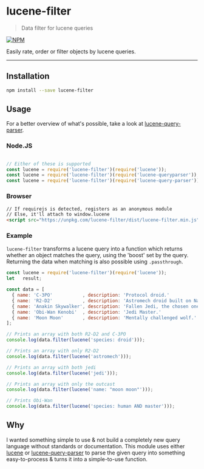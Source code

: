# lucene-filter

> Data filter for lucene queries

[![NPM](https://nodei.co/npm/lucene-filter.png)](https://nodei.co/npm/lucene-filter/)

Easily rate, order or filter objects by lucene queries.

---

## Installation

```bash
npm install --save lucene-filter
```

## Usage

For a better overview of what's possible, take a look at [lucene-query-parser][lucene-query-parser].

### Node.JS

```javascript

// Either of these is supported
const lucene = require('lucene-filter')(require('lucene'));
const lucene = require('lucene-filter')(require('lucene-queryparser'));
const lucene = require('lucene-filter')(require('lucene-query-parser'));
```

### Browser

```html
// If requirejs is detected, registers as an anonymous module
// Else, it'll attach to window.lucene
<script src="https://unpkg.com/lucene-filter/dist/lucene-filter.min.js"></script>
```

### Example

`lucene-filter` transforms a lucene query into a function which returns whether an object matches the query, using the
'boost' set by the query. Returning the data when matching is also possible using `.passthrough`.

```js
const lucene = require('lucene-filter')(require('lucene'));
let   result;

const data = [
  { name: 'C-3PO'           , description: 'Protocol droid.'                , species: 'Droid' },
  { name: 'R2-D2'           , description: 'Astromech droid built on Naboo.', species: 'Droid' },
  { name: 'Anakin Skywalker', description: 'Fallen Jedi, the chosen one.'   , species: 'Human' },
  { name: 'Obi-Wan Kenobi'  , description: 'Jedi Master.'                   , species: 'Human' },
  { name: 'Moon Moon'       , description: 'Mentally challenged wolf.'      , species: 'Wolf'  },
];

// Prints an array with both R2-D2 and C-3PO
console.log(data.filter(lucene('species: droid')));

// Prints an array with only R2-D2
console.log(data.filter(lucene('astromech')));

// Prints an array with both jedi
console.log(data.filter(lucene('jedi')));

// Prints an array with only the outcast
console.log(data.filter(lucene('name: "moon moon"')));

// Prints Obi-Wan
console.log(data.filter(lucene('species: human AND master')));

```

## Why

I wanted something simple to use & not build a completely new query language without standards or documentation. This
module uses either [lucene][lucene] or [lucene-query-parser][lucene-query-parser] to parse the given query into
something easy-to-process & turns it into a simple-to-use function.

[lucene]: https://www.npmjs.com/package/lucene
[lucene-query-parser]: https://www.npmjs.com/package/lucene-query-parser
